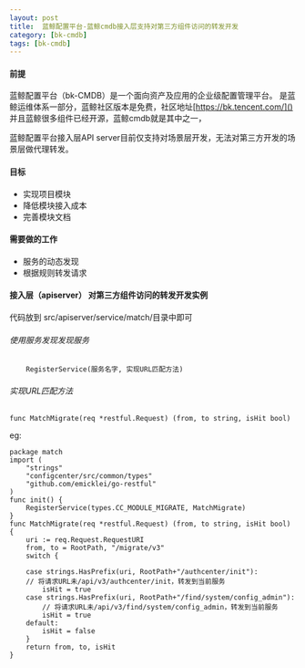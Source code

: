 ```yaml
---
layout: post
title:  蓝鲸配置平台-蓝鲸cmdb接入层支持对第三方组件访问的转发开发
category: [bk-cmdb]
tags: [bk-cmdb]
---
```



#### 前提

蓝鲸配置平台（bk-CMDB）是一个面向资产及应用的企业级配置管理平台。
是蓝鲸运维体系一部分，蓝鲸社区版本是免费，社区地址[https://bk.tencent.com/]()
并且蓝鲸很多组件已经开源，蓝鲸cmdb就是其中之一，

蓝鲸配置平台接入层API server目前仅支持对场景层开发，无法对第三方开发的场景层做代理转发。 



#### 目标

- 实现项目模块
- 降低模块接入成本
- 完善模块文档


#### 需要做的工作

- 服务的动态发现
- 根据规则转发请求 


#### 接入层（apiserver） 对第三方组件访问的转发开发实例

代码放到 src/apiserver/service/match/目录中即可


###### 使用服务发现发现服务

```
	RegisterService(服务名字, 实现URL匹配方法)
```

###### 实现URL匹配方法


```
func MatchMigrate(req *restful.Request) (from, to string, isHit bool) 
```




eg: 

``` golang
package match
import (
	"strings"
	"configcenter/src/common/types"
	"github.com/emicklei/go-restful"
)
func init() {
	RegisterService(types.CC_MODULE_MIGRATE, MatchMigrate)
}
func MatchMigrate(req *restful.Request) (from, to string, isHit bool) {
	uri := req.Request.RequestURI
	from, to = RootPath, "/migrate/v3"
	switch {
		
	case strings.HasPrefix(uri, RootPath+"/authcenter/init"):
	// 将请求URL未/api/v3/authcenter/init，转发到当前服务
		isHit = true
	case strings.HasPrefix(uri, RootPath+"/find/system/config_admin"):
		// 将请求URL未/api/v3/find/system/config_admin，转发到当前服务
		isHit = true
	default:
		isHit = false
	}
	return from, to, isHit
}
```
